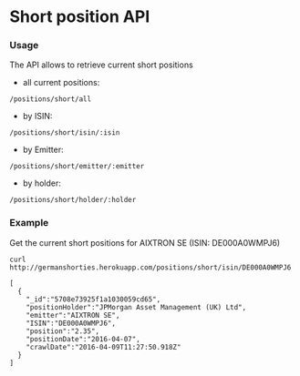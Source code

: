 # Short position API

### Usage

The API allows to retrieve current short positions 
  - all current positions:
  ```
  /positions/short/all
  ```
  - by ISIN:
  ```
  /positions/short/isin/:isin
  ``` 
  - by Emitter:
  ```
  /positions/short/emitter/:emitter
  ```
  - by holder:
  ```
  /positions/short/holder/:holder
  ```
  
### Example
Get the current short positions for AIXTRON SE (ISIN: DE000A0WMPJ6)
```
curl http://germanshorties.herokuapp.com/positions/short/isin/DE000A0WMPJ6

[
  {
    "_id":"5708e73925f1a1030059cd65",
    "positionHolder":"JPMorgan Asset Management (UK) Ltd",
    "emitter":"AIXTRON SE",
    "ISIN":"DE000A0WMPJ6",
    "position":"2.35",
    "positionDate":"2016-04-07",
    "crawlDate":"2016-04-09T11:27:50.918Z"
  }
]
```
